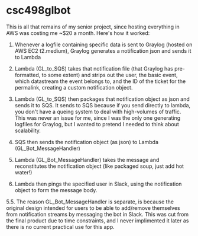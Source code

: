 # csc498glbot
This is all that remains of my senior project, since hosting everything in AWS was costing me ~$20 a month.
Here's how it worked:

1. Whenever a logfile containing specific data is sent to Graylog (hosted on AWS EC2 t2.medium), 
    Graylog generates a notification json and sends it to Lambda

2. Lambda (GL_to_SQS) takes that notification file (that Graylog has pre-formatted, to some extent) and strips out the user,
    the basic event, which datastream the event belongs to, and the ID of the ticket for the permalink, creating a custom notification object.

3. Lambda (GL_to_SQS) then packages that notification object as json and sends it to SQS.
    It sends to SQS because if you send directly to lambda, you don't have a queing system to deal with high-volumes of traffic.
    This was never an issue for me, since I was the only one generating logfiles for Graylog, but I wanted to pretend I needed to think about scalability.

4. SQS then sends the notification object (as json) to Lambda (GL_Bot_MessageHandler)

5. Lambda (GL_Bot_MessageHandler) takes the message and reconstitutes the notification object (like packaged soup, just add hot water!)

6. Lambda then pings the specified user in Slack, using the notification object to form the message body.

5.5. The reason GL_Bot_MessageHandler is separate, is because the original design intended for users to be able to add/remove themselves 
from notification streams by messaging the bot in Slack. 
This was cut from the final product due to time constraints, and I never implimented it later as there is no current practical use for this app.
